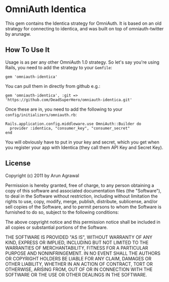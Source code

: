 # OmniAuth Identica

This gem contains the Identica strategy for OmniAuth. It is based on an old strategy for connecting to identica, and was built on top of omniauth-twitter by arunagw. 

## How To Use It

Usage is as per any other OmniAuth 1.0 strategy. So let's say you're using Rails, you need to add the strategy to your `Gemfile`:

    gem 'omniauth-identica'

You can pull them in directly from github e.g.:

    gem 'omniauth-identica', :git => 'https://github.com/DeadSuperHero/omniauth-identica.git'

Once these are in, you need to add the following to your `config/initializers/omniauth.rb`:

    Rails.application.config.middleware.use OmniAuth::Builder do
      provider :identica, "consumer_key", "consumer_secret" 
    end

You will obviously have to put in your key and secret, which you get when you register your app with Identica (they call them API Key and Secret Key). 


## License

Copyright (c) 2011 by Arun Agrawal

Permission is hereby granted, free of charge, to any person obtaining a copy of this software and associated documentation files (the "Software"), to deal in the Software without restriction, including without limitation the rights to use, copy, modify, merge, publish, distribute, sublicense, and/or sell copies of the Software, and to permit persons to whom the Software is furnished to do so, subject to the following conditions:

The above copyright notice and this permission notice shall be included in all copies or substantial portions of the Software.

THE SOFTWARE IS PROVIDED "AS IS", WITHOUT WARRANTY OF ANY KIND, EXPRESS OR IMPLIED, INCLUDING BUT NOT LIMITED TO THE WARRANTIES OF MERCHANTABILITY, FITNESS FOR A PARTICULAR PURPOSE AND NONINFRINGEMENT. IN NO EVENT SHALL THE AUTHORS OR COPYRIGHT HOLDERS BE LIABLE FOR ANY CLAIM, DAMAGES OR OTHER LIABILITY, WHETHER IN AN ACTION OF CONTRACT, TORT OR OTHERWISE, ARISING FROM, OUT OF OR IN CONNECTION WITH THE SOFTWARE OR THE USE OR OTHER DEALINGS IN THE SOFTWARE.